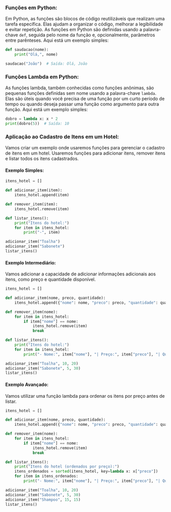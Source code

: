 
### Funções em Python:

Em Python, as funções são blocos de código reutilizáveis que realizam uma tarefa específica. Elas ajudam a organizar o código, melhorar a legibilidade e evitar repetição. As funções em Python são definidas usando a palavra-chave `def`, seguida pelo nome da função e, opcionalmente, parâmetros entre parênteses. Aqui está um exemplo simples:

```python
def saudacao(nome):
    print("Olá,", nome)

saudacao("João")  # Saída: Olá, João
```

### Funções Lambda em Python:

As funções lambda, também conhecidas como funções anônimas, são pequenas funções definidas sem nome usando a palavra-chave `lambda`. Elas são úteis quando você precisa de uma função por um curto período de tempo ou quando deseja passar uma função como argumento para outra função. Aqui está um exemplo simples:

```python
dobro = lambda x: x * 2
print(dobro(5))  # Saída: 10
```

### Aplicação ao Cadastro de Itens em um Hotel:

Vamos criar um exemplo onde usaremos funções para gerenciar o cadastro de itens em um hotel. Usaremos funções para adicionar itens, remover itens e listar todos os itens cadastrados.

#### Exemplo Simples:

```python
itens_hotel = []

def adicionar_item(item):
    itens_hotel.append(item)

def remover_item(item):
    itens_hotel.remove(item)

def listar_itens():
    print("Itens do hotel:")
    for item in itens_hotel:
        print("-", item)

adicionar_item("Toalha")
adicionar_item("Sabonete")
listar_itens()
```

#### Exemplo Intermediário:

Vamos adicionar a capacidade de adicionar informações adicionais aos itens, como preço e quantidade disponível.

```python
itens_hotel = []

def adicionar_item(nome, preco, quantidade):
    itens_hotel.append({"nome": nome, "preco": preco, "quantidade": quantidade})

def remover_item(nome):
    for item in itens_hotel:
        if item["nome"] == nome:
            itens_hotel.remove(item)
            break

def listar_itens():
    print("Itens do hotel:")
    for item in itens_hotel:
        print("- Nome:", item["nome"], "| Preço:", item["preco"], "| Quantidade:", item["quantidade"])

adicionar_item("Toalha", 10, 20)
adicionar_item("Sabonete", 5, 30)
listar_itens()
```

#### Exemplo Avançado:

Vamos utilizar uma função lambda para ordenar os itens por preço antes de listar.

```python
itens_hotel = []

def adicionar_item(nome, preco, quantidade):
    itens_hotel.append({"nome": nome, "preco": preco, "quantidade": quantidade})

def remover_item(nome):
    for item in itens_hotel:
        if item["nome"] == nome:
            itens_hotel.remove(item)
            break

def listar_itens():
    print("Itens do hotel (ordenados por preço):")
    itens_ordenados = sorted(itens_hotel, key=lambda x: x["preco"])
    for item in itens_ordenados:
        print("- Nome:", item["nome"], "| Preço:", item["preco"], "| Quantidade:", item["quantidade"])

adicionar_item("Toalha", 10, 20)
adicionar_item("Sabonete", 5, 30)
adicionar_item("Shampoo", 15, 15)
listar_itens()
```
